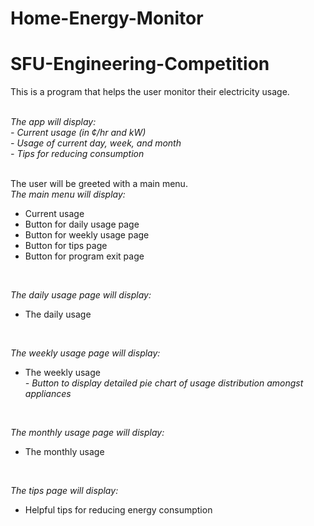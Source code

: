 # Home-Energy-Monitor

# SFU-Engineering-Competition

This is a program that helps the user monitor their electricity usage. <Br />
<Br />

*The app will display:* <Br />
*- Current usage (in ¢/hr and kW)* <Br />
*- Usage of current day, week, and month* <Br />
*- Tips for reducing consumption* <Br />
<Br />

The user will be greeted with a main menu. <Br />
*The main menu will display:* <Br />
- Current usage <Br />
- Button for daily usage page <Br />
- Button for weekly usage page <Br />
- Button for tips page <Br />
- Button for program exit page <Br />
<Br />

*The daily usage page will display:* <Br />
- The daily usage <Br />
<Br />

*The weekly usage page will display:* <Br />
- The weekly usage <Br />
*- Button to display detailed pie chart of usage distribution amongst appliances* <Br />
<Br />

*The monthly usage page will display:* <Br />
- The monthly usage <Br />
<Br />

*The tips page will display:* <Br />
- Helpful tips for reducing energy consumption <Br />
